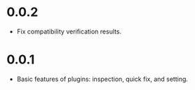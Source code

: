 # 0.0.2
- Fix compatibility verification results.

# 0.0.1
- Basic features of plugins: inspection, quick fix, and setting.
